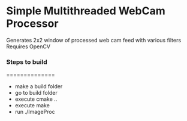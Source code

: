 # Simple Multithreaded WebCam Processor
Generates 2x2 window of processed web cam feed with various filters
Requires OpenCV
### Steps to build
==============
* make a build folder
* go to build folder
* execute cmake ..
* execute make
* run ./ImageProc

